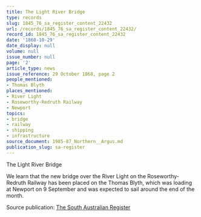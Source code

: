 ```yaml
---
title: The Light River Bridge
type: records
slug: 1845_76_sa_register_content_22432
url: /records/1845_76_sa_register_content_22432/
record_id: 1845_76_sa_register_content_22432
date: '1868-10-29'
date_display: null
volume: null
issue_number: null
page: '2'
article_type: news
issue_reference: 29 October 1868, page 2
people_mentioned:
- Thomas Blyth
places_mentioned:
- River Light
- Roseworthy-Redruth Railway
- Newport
topics:
- bridge
- railway
- shipping
- infrastructure
source_document: 1985-87_Northern__Argus.md
publication_slug: sa-register
---
```


The Light River Bridge

We learn that the new bridge over the River Light on the Roseworthy-Redruth Railway has been placed on the Thomas Blyth, which was loading at Newport on 9 September and was expected to sail around the end of the month.

Source publication: [The South Australian Register](/publications/sa-register/)
